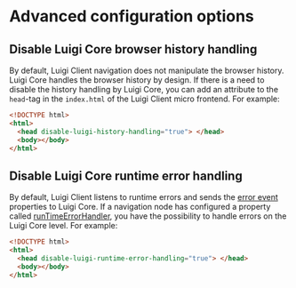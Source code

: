 <!-- meta
{
  "node": {
    "label": "Advanced configuration options",
    "category": {
      "label": "Luigi Client",
      "collapsible": true
    },
    "metaData": {
      "categoryPosition": 4,
      "position": 2
    }
  }
}
meta -->

# Advanced configuration options

## Disable Luigi Core browser history handling

By default, Luigi Client navigation does not manipulate the browser history. Luigi Core handles the browser history by design. If there is a need to disable the history handling by Luigi Core, you can add an attribute to the `head`-tag in the `index.html` of the Luigi Client micro frontend. For example:

```html
<!DOCTYPE html>
<html>
  <head disable-luigi-history-handling="true"> </head>
  <body></body>
</html>
```

## Disable Luigi Core runtime error handling

By default, Luigi Client listens to runtime errors and sends the [error event](https://developer.mozilla.org/en-US/docs/Web/API/ErrorEvent) properties to Luigi Core. 
If a navigation node has configured a property called [runTimeErrorHandler](navigation-parameters-reference.md#node-parameters), you have the possibility to handle errors on the Luigi Core level. For example: 
```html
<!DOCTYPE html>
<html>
  <head disable-luigi-runtime-error-handling="true"> </head>
  <body></body>
</html>
```

